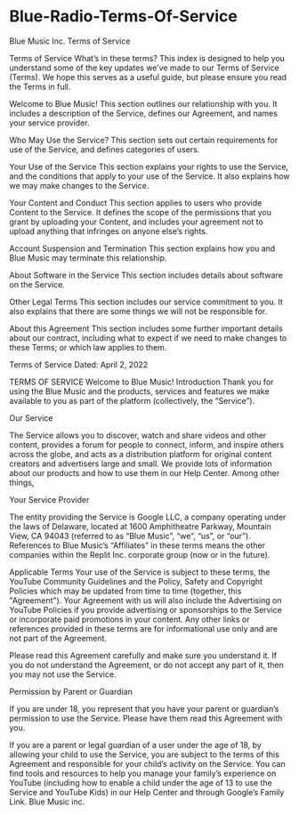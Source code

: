 # Blue-Radio-Terms-Of-Service
Blue Music Inc.
Terms of Service

Terms of Service
What’s in these terms?
This index is designed to help you understand some of the key updates we’ve made to our Terms of Service (Terms). We hope this serves as a useful guide, but please ensure you read the Terms in full.

Welcome to Blue Music!
This section outlines our relationship with you. It includes a description of the Service, defines our Agreement, and names your service provider.

Who May Use the Service?
This section sets out certain requirements for use of the Service, and defines categories of users.

Your Use of the Service
This section explains your rights to use the Service, and the conditions that apply to your use of the Service. It also explains how we may make changes to the Service.

Your Content and Conduct
This section applies to users who provide Content to the Service. It defines the scope of the permissions that you grant by uploading your Content, and includes your agreement not to upload anything that infringes on anyone else’s rights. 

Account Suspension and Termination
This section explains how you and Blue Music may terminate this relationship.

About Software in the Service
This section includes details about software on the Service.

Other Legal Terms
This section includes our service commitment to you. It also explains that there are some things we will not be responsible for.

About this Agreement
This section includes some further important details about our contract, including what to expect if we need to make changes to these Terms; or which law applies to them.

Terms of Service
Dated: April 2, 2022

TERMS OF SERVICE
Welcome to Blue Music!
Introduction
Thank you for using the Blue Music  and the products, services and features we make available to you as part of the platform (collectively, the “Service”).  

Our Service

The Service allows you to discover, watch and share videos and other content, provides a forum for people to connect, inform, and inspire others across the globe, and acts as a distribution platform for original content creators and advertisers large and small. We provide lots of information about our products and how to use them in our Help Center. Among other things, 

Your Service Provider

The entity providing the Service is Google LLC, a company operating under the laws of Delaware, located at 1600 Amphitheatre Parkway, Mountain View, CA 94043 (referred to as “Blue Music”, “we”, “us”, or “our”). References to Blue Music’s “Affiliates” in these terms means the other companies within the Replit Inc. corporate group (now or in the future).

Applicable Terms
Your use of the Service is subject to these terms, the YouTube Community Guidelines and the Policy, Safety and Copyright Policies which may be updated from time to time (together, this "Agreement"). Your Agreement with us will also include the Advertising on YouTube Policies if you provide advertising or sponsorships to the Service or incorporate paid promotions in your content. Any other links or references provided in these terms are for informational use only and are not part of the Agreement.

Please read this Agreement carefully and make sure you understand it. If you do not understand the Agreement, or do not accept any part of it, then you may not use the Service.


Permission by Parent or Guardian

If you are under 18, you represent that you have your parent or guardian’s permission to use the Service. Please have them read this Agreement with you.

If you are a parent or legal guardian of a user under the age of 18, by allowing your child to use the Service, you are subject to the terms of this Agreement and responsible for your child’s activity on the Service. You can find tools and resources to help you manage your family’s experience on YouTube (including how to enable a child under the age of 13 to use the Service and YouTube Kids) in our Help Center and through Google’s Family Link.
Blue Music inc.
